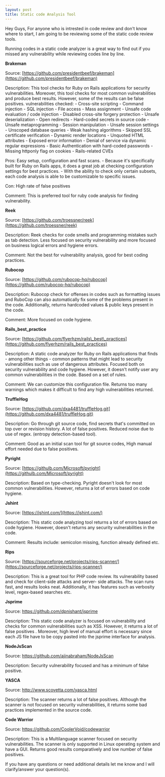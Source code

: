 ```yaml
---
layout: post
title: Static code Analysis Tool
---
```


Hey Guys, For anyone who is intrested in code review and don't know where to start, I am going to be reviewing some of the static code review tools.

Running codes in a static code analyzer is a great way to find out if you missed any vulnerability while reviewing codes line by line. 




 
 **Brakeman**

Source:        [https://github.com/presidentbeef/brakeman](https://github.com/presidentbeef/brakeman) 


Description:    This tool checks for Ruby on Rails applications for security vulnerabilities. Moreover, this tool checks for                   most common vulnerabilities and produce best results. However, some of the results can be false positives.                     vulnerabilities checked: - Cross-site scripting - Command injection - SQL injection - File access - Mass                       assignment - Unsafe code evaluation / code injection - Disabled cross-site forgery protection - Unsafe                         deserialization - Open redirects - Hard-coded secrets in source code - Unsafe metaprogramming - Session                       manipulation - Unsafe session settings - Unscoped database queries - Weak hashing algorithms - Skipped SSL                     certificate verification - Dynamic render locations - Unquoted HTML attributes - Exposed error information -                   Denial of service via dynamic regular expressions - Basic Authentication with hard-coded passwords - Missing                   httponly flag on cookies - Rails-related CVEs


Pros:           Easy setup, configuration and fast scans. - Because it's specifically built for Ruby on Rails apps, it does a                 great job at checking configuration settings for best practices. - With the ability to check only certain                     subsets, each code analysis is able to be customizable to specific issues.


Con:            High rate of false positives 


Comment:        This is preferred tool for ruby code analysis for finding vulnerability. 


**Reek**

Source:         [https://github.com/troessner/reek](https://github.com/troessner/reek) 


Description:    Reek checks for code smells and programming mistakes such as tab detection. Less focused on security                           vulnerability and more focused on business logical errors and hygiene errors. 


Comment:        Not the best for vulnerability analysis, good for best coding practices. 



**Rubocop**

Source:         [https://github.com/rubocop-hq/rubocop](https://github.com/rubocop-hq/rubocop)


Description:    Rubocop check for offenses in codes such as formatting issues and RuboCop can also automatically fix some of                   the problems present in the code.  Additionally, returns hardcoded values &amp; public keys present in the                     code. 


Comment:        More focused on code hygiene.



**Rails\_best\_practice**


 Source:        [https://github.com/flyerhzm/rails\_best\_practices](https://github.com/flyerhzm/rails_best_practices) 

 
 Description:   A static code analyzer for Ruby on Rails applications that finds - among other things - common patterns that                   might lead to security vulnerabilities such as use of dangerous attributes. Focused both on security                           vulnerability and code hygiene. However, it doesn&#39;t notify user any common vulnerabilities in the code.                   Based on a set of rules. 
 
 
 Comment:      We can customize this configuration file. Returns too many warnings which makes it difficult to find any high                 vulnerabilities returned. 


**TruffleHog**

Source:         [https://github.com/dxa4481/truffleHog.git](https://github.com/dxa4481/truffleHog.git) 


Description:    Go through git source code, find secrets that&#39;s committed on top over or revision history. A lot of false                 positives. Reduced noise due to use of regex. (entropy detection-based tool). 


Comment:        Good as an initial scan tool for git source codes, High manual effort needed due to false positives. 



**Pyright**

Source:          [https://githulb.com/Microsoft/pyright](https://githulb.com/Microsoft/pyright)  


Description:      Based on type-checking. Pyright doesn't look for most common vulnerabilities. However, returns a lot of                       errors based on code hygiene. 


**Jshint**


Source:          [https://jshint.com/](https://jshint.com/)  



Description:     This static code analyzing tool returns a lot of errors based on code hygiene. However, doesn&#39;t returns                    any security vulnerabilities in the code. 


Comment:         Results include: semicolon missing, function already defined etc. 



**Rips**


Source:         [https://sourceforge.net/projects/rips-scanner/](https://sourceforge.net/projects/rips-scanner/)


Description:   This is a great tool for PHP code review. Its vulnerability based and check for client-side attacks and server-                side attacks. The scan runs fast, and results looks neat. Additionally, it has features such as verbosity                      level, regex-based searches etc.



**Jsprime**


Source:          https://github.com/dpnishant/jsprime 


Description:     This static code analyzer is focused on vulnerability and checks for common vulnerabilities such as XSS.                      However, it returns a lot of false positives . Moreover, high level of manual effort is necessary since each                  JS file have to be copy pasted into the jsprime interface for analysis. 

**NodeJsScan**


Source:          https://github.com/ajinabraham/NodeJsScan



Description:     Security vulnerability focused and has a minimum of false positive.




**YASCA**


Source:          http://www.scovetta.com/yasca.html 



Description:      The scanner returns a lot of false positives. Although the scanner is not focused on security                                 vulnerabilities, it returns some bad practices implemented in the source code. 



**Code Warrior**

Source:          https://github.com/CoolerVoid/codewarrior



Description:     This is a Multilanguage scanner focused on security vulnerabilities. The scanner is only supported in Linux                    operating system and have a GUI. Returns good results comparatively and low number of false positives. 







If you have any questions or need additional details let me know and I will clarify/answer your question(s).
